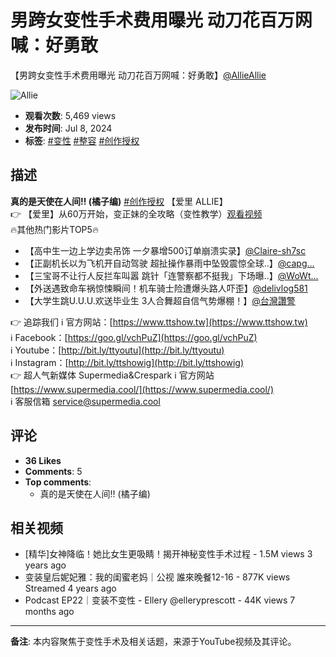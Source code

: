 # 男跨女变性手术费用曝光 动刀花百万网喊：好勇敢

【男跨女变性手术费用曝光 动刀花百万网喊：好勇敢】[@AllieAllie](https://www.youtube.com/@AllieAllie)

![Allie](https://yt3.ggpht.com/-D-qrz_ABRaSEsqOo43UCb5uaHbn-ic4u2ItkGoPSc-_moCVzjDMOJll00k_x2A683WrAeECIEo=s48-c-k-c0x00ffffff-no-rj)

- **观看次数**: 5,469 views
- **发布时间**: Jul 8, 2024
- **标签**: [#变性](https://www.youtube.com/hashtag/%E8%AE%8A%E6%80%A7) [#整容](https://www.youtube.com/hashtag/%E6%95%B4%E5%AE%B9) [#创作授权](https://www.youtube.com/hashtag/%E5%89%B5%E4%BD%9C%E6%8E%88%E6%AC%8A)

## 描述

**真的是天使在人间!! (橘子编)** [#创作授权](https://www.youtube.com/hashtag/%E5%89%B5%E4%BD%9C%E6%8E%88%E6%AC%8A) 【爱里 ALLIE】  
👉 【爱里】从60万开始，变正妹的全攻略（变性教学）[观看视频](https://www.youtube.com/watch?v=VApMSbuyuCY&t=0s)   
🔥其他热门影片TOP5🔥 

- 【高中生一边上学边卖吊饰 一夕暴增500订单崩溃实录】[@Claire-sh7sc](https://www.youtube.com/watch?v=uvhTUiGr3LI&t=0s)
- 【正副机长以为飞机开自动驾驶 超扯操作暴雨中坠毁震惊全球..】[@capg...](https://www.youtube.com/watch?v=PvCFLeQotZQ&t=0s)
- 【三宝哥不让行人反拦车叫嚣 跳针「连警察都不挺我」下场曝..】[@WoWt...](https://www.youtube.com/watch?v=daURiUSduMA&t=0s)
- 【外送遇致命车祸惊悚瞬间！机车骑士险遭爆头路人吓歪】[@delivlog581](https://www.youtube.com/watch?v=x9kkVG209vk&t=0s)
- 【大学生跳U.U.U.欢送毕业生 3人合舞超自信气势爆棚！】[@台灣讚警](https://www.youtube.com/watch?v=OeTDFa2u-w&t=0s)

👉 追踪我们 ℹ️ 官方网站：[https://www.ttshow.tw](https://www.ttshow.tw)  
ℹ️ Facebook：[https://goo.gl/vchPuZ](https://goo.gl/vchPuZ)  
ℹ️ Youtube：[http://bit.ly/ttyoutu](http://bit.ly/ttyoutu)  
ℹ️ Instagram：[http://bit.ly/ttshowig](http://bit.ly/ttshowig)  
👉 超人气新媒体 Supermedia&Crespark ℹ️ 官方网站 [https://www.supermedia.cool/](https://www.supermedia.cool/)  
ℹ️ 客服信箱 service@supermedia.cool 

## 评论
- **36 Likes**
- **Comments**: 5
- **Top comments**: 
  - 真的是天使在人间!! (橘子编)

## 相关视频
- [精华]女神降临！她比女生更吸睛！揭开神秘变性手术过程 - 1.5M views 3 years ago
- 变装皇后妮妃雅：我的闺蜜老妈｜公视 誰來晚餐12-16 - 877K views Streamed 4 years ago
- Podcast EP22｜变装不变性 - Ellery @elleryprescott - 44K views 7 months ago

---

**备注**: 本内容聚焦于变性手术及相关话题，来源于YouTube视频及其评论。
<!-- tcd_original_link https://www.youtube.com/watch?v=yzb-UycU1eo -->
